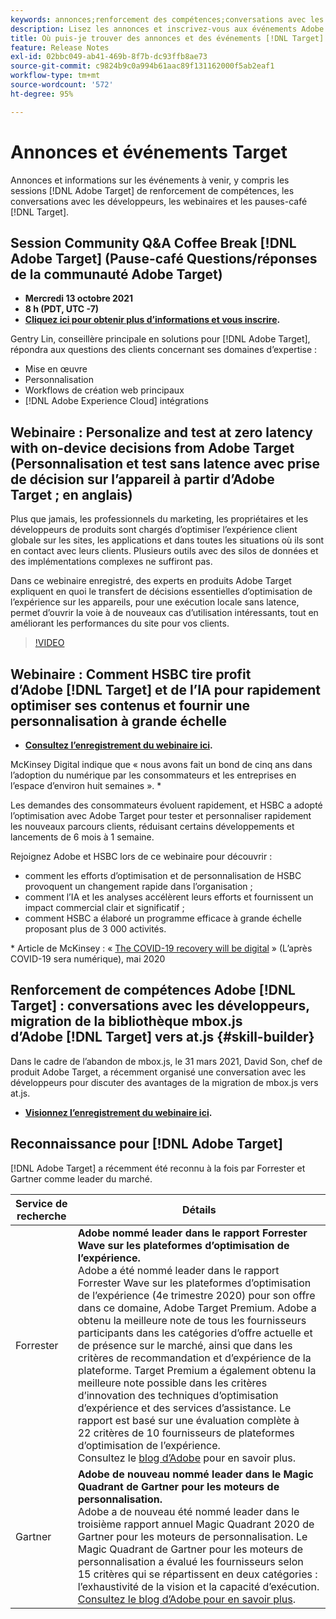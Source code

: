 ```yaml
---
keywords: annonces;renforcement des compétences;conversations avec les développeurs;pause-café;événements;forrester;gartner;webinaire
description: Lisez les annonces et inscrivez-vous aux événements Adobe [!DNL Target] , y compris aux sessions de renforcement de compétences, aux conversations avec les développeurs et les chefs de produit, aux webinaires, etc.
title: Où puis-je trouver des annonces et des événements [!DNL Target]  ?
feature: Release Notes
exl-id: 02bbc049-ab41-469b-8f7b-dc93ffb8ae73
source-git-commit: c9824b9c0a994b61aac89f131162000f5ab2eaf1
workflow-type: tm+mt
source-wordcount: '572'
ht-degree: 95%

---
```


# Annonces et événements Target

Annonces et informations sur les événements à venir, y compris les sessions [!DNL Adobe Target] de renforcement de compétences, les conversations avec les développeurs, les webinaires et les pauses-café [!DNL Target].

## Session Community Q&amp;A Coffee Break [!DNL Adobe Target] (Pause-café Questions/réponses de la communauté Adobe Target)

* **Mercredi 13 octobre 2021**
* **8 h (PDT, UTC -7)**
* **[Cliquez ici pour obtenir plus d’informations et vous inscrire](https://adobe.ly/3CoUIVz).**

Gentry Lin, conseillère principale en solutions pour [!DNL Adobe Target], répondra aux questions des clients concernant ses domaines d’expertise :

* Mise en œuvre
* Personnalisation
* Workflows de création web principaux
* [!DNL Adobe Experience Cloud] intégrations

## Webinaire : Personalize and test at zero latency with on-device decisions from Adobe Target (Personnalisation et test sans latence avec prise de décision sur l’appareil à partir d’Adobe Target ; en anglais)

Plus que jamais, les professionnels du marketing, les propriétaires et les développeurs de produits sont chargés dʼoptimiser lʼexpérience client globale sur les sites, les applications et dans toutes les situations où ils sont en contact avec leurs clients. Plusieurs outils avec des silos de données et des implémentations complexes ne suffiront pas.

Dans ce webinaire enregistré, des experts en produits Adobe Target expliquent en quoi le transfert de décisions essentielles d’optimisation de l’expérience sur les appareils, pour une exécution locale sans latence, permet d’ouvrir la voie à de nouveaux cas d’utilisation intéressants, tout en améliorant les performances du site pour vos clients.

>[!VIDEO](https://video.tv.adobe.com/v/328148)

## Webinaire : Comment HSBC tire profit d’Adobe [!DNL Target] et de l’IA pour rapidement optimiser ses contenus et fournir une personnalisation à grande échelle

* **[Consultez l’enregistrement du webinaire ici](https://seminars.adobeconnect.com/ps4ozlg7qfdy/?proto=true).**

McKinsey Digital indique que « nous avons fait un bond de cinq ans dans l’adoption du numérique par les consommateurs et les entreprises en l’espace d’environ huit semaines ». *

Les demandes des consommateurs évoluent rapidement, et HSBC a adopté l’optimisation avec Adobe Target pour tester et personnaliser rapidement les nouveaux parcours clients, réduisant certains développements et lancements de 6 mois à 1 semaine.

Rejoignez Adobe et HSBC lors de ce webinaire pour découvrir :

* comment les efforts d’optimisation et de personnalisation de HSBC provoquent un changement rapide dans l’organisation ;
* comment l’IA et les analyses accélèrent leurs efforts et fournissent un impact commercial clair et significatif ;
* comment HSBC a élaboré un programme efficace à grande échelle proposant plus de 3 000 activités.

* Article de McKinsey : « [The COVID-19 recovery will be digital](https://www.mckinsey.com/business-functions/mckinsey-digital/our-insights/the-covid-19-recovery-will-be-digital-a-plan-for-the-first-90-days#) » (L’après COVID-19 sera numérique), mai 2020

## Renforcement de compétences Adobe [!DNL Target] : conversations avec les développeurs, migration de la bibliothèque mbox.js d’Adobe [!DNL Target] vers at.js {#skill-builder}

Dans le cadre de l’abandon de mbox.js, le 31 mars 2021, David Son, chef de produit Adobe Target, a récemment organisé une conversation avec les développeurs pour discuter des avantages de la migration de mbox.js vers at.js.

* **[Visionnez l’enregistrement du webinaire ici](https://seminars.adobeconnect.com/ptdo6mfo6qn6/?proto=true).**

## Reconnaissance pour [!DNL Adobe Target]

[!DNL Adobe Target] a récemment été reconnu à la fois par Forrester et Gartner comme leader du marché.

| Service de recherche | Détails |
| --- | --- |
| Forrester | **Adobe nommé leader dans le rapport Forrester Wave sur les plateformes d’optimisation de l’expérience.**<br> Adobe a été nommé leader dans le rapport Forrester Wave sur les plateformes d’optimisation de l’expérience (4e trimestre 2020) pour son offre dans ce domaine, Adobe Target Premium. Adobe a obtenu la meilleure note de tous les fournisseurs participants dans les catégories d’offre actuelle et de présence sur le marché, ainsi que dans les critères de recommandation et d’expérience de la plateforme. Target Premium a également obtenu la meilleure note possible dans les critères d’innovation des techniques d’optimisation d’expérience et des services d’assistance. Le rapport est basé sur une évaluation complète à 22 critères de 10 fournisseurs de plateformes d’optimisation de l’expérience.<br>Consultez le [blog d’Adobe](https://blog.adobe.com/en/2020/11/24/adobe-named-leader-in-forrester-wave-report-experience-optimization-platforms.html) pour en savoir plus. |
| Gartner | **Adobe de nouveau nommé leader dans le Magic Quadrant de Gartner pour les moteurs de personnalisation.**<br> Adobe a de nouveau été nommé leader dans le troisième rapport annuel Magic Quadrant 2020 de Gartner pour les moteurs de personnalisation. Le Magic Quadrant de Gartner pour les moteurs de personnalisation a évalué les fournisseurs selon 15 critères qui se répartissent en deux catégories : l’exhaustivité de la vision et la capacité d’exécution.<br>[Consultez le blog d’Adobe pour en savoir plus](https://theblog.adobe.com/adobe-again-named-leader-in-gartner-magic-quadrant-for-personalization-engines/). |

